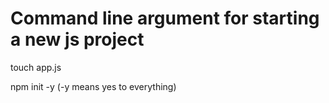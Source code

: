 # Command line argument for starting a new js project
touch app.js

npm init -y              (-y means yes to everything)

